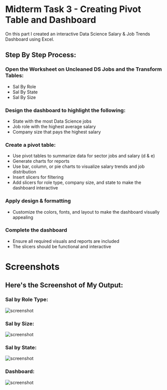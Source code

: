 # Midterm Task 3 - Creating Pivot Table and Dashboard


On this part I created an interactive Data Science Salary & Job Trends Dashboard using Excel.

## Step By Step Process:
### Open the Worksheet on Uncleaned DS Jobs and the Transform Tables:
- Sal By Role
- Sal By State
- Sal By Size
### Design the dashboard to highlight the following:
- State with the most Data Science jobs
- Job role with the highest average salary
- Company size that pays the highest salary
### Create a pivot table:
- Use pivot tables to summarize data for sector jobs and salary (d & e)
- Generate charts for reports
- Use bar, column, or pie charts to visualize salary trends and job distribution
- Insert slicers for filtering
- Add slicers for role type, company size, and state to make the dashboard interactive
### Apply design & formatting
- Customize the colors, fonts, and layout to make the dashboard visually appealing
### Complete the dashboard
- Ensure all required visuals and reports are included
- The slicers should be functional and interactive

# Screenshots

## Here's the Screenshot of My Output:
### Sal by Role Type:
![screenshot](Images/Role%20Type.PNG)
### Sal by Size:
![screenshot](Images/Size.PNG)
### Sal by State:
![screenshot](Images/State.PNG)
### Dashboard: 
![screenshot](Images/Dashboard.PNG)
